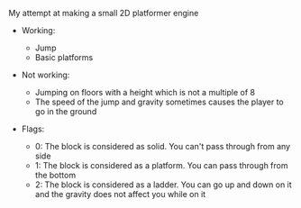 
My attempt at making a small 2D platformer engine

- Working:
  - Jump
  - Basic platforms
  
- Not working:
  - Jumping on floors with a height which is not a multiple of 8
  - The speed of the jump and gravity sometimes causes the player to go in the ground

- Flags:
  - 0: The block is considered as solid. You can't pass through from any side
  - 1: The block is considered as a platform. You can pass through from the bottom
  - 2: The block is considered as a ladder. You can go up and down on it and the gravity does not affect you while on it